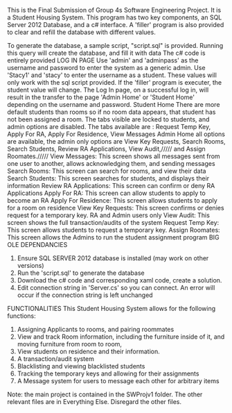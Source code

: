 This is the Final Submission of Group 4s Software Engineering Project. It is a Student Housing System.
This program has two key components, an SQL Server 2012 Database, and a c# interface.
A 'filler' program is also provided to clear and refill the database with different values.

To generate the database, a sample script, "script.sql" is provided. Running this query will create the database, and fill it with data
The c# code is entirely provided
 LOG IN PAGE
Use 'admin' and 'adminpass' as the username and password to enter the system as a generic admin.
Use 'Stacy1' and 'stacy' to enter the username as a student.
These values will only work with the sql script provided. If the 'filler' program is executer, the student value will change.
The Log In page, on a successful log in, will result in the transfer to the page 'Admin Home' or 'Student Home' depending on the username and password.
 Student Home
There are more default students than rooms so if no room data appears, that student has not been assigned a room.
The tabs visible are locked to students, and admin options are disabled.
 The tabs available are : Request Temp Key, Apply For RA, Apply For Residence, View Messages
 Admin Home
all options are available, the admin only options are View Key Requests, Search Rooms, Search Students, Review RA Applications, View Audit,///// and Assign Roomates./////
 View Messages: This screen shows all messages sent from one user to another, allows acknowledging them, and sending messages
Search Rooms: This screen can search for rooms, and view their data
Search Students: This screen searches for students, and displays their information
Review RA Applications: This screen can confirm or deny RA Applications
Apply For RA: This screen can allow students to apply to become an RA
Apply For Residence: This screen allows students to apply for a room on residence
View Key Requests: This screen confirms or denies request for a temporary key. RA and Admin users only
View Audit: This screen shows the full transaction/audits of the system
Request Temp Key: This screen allows students to request a temporary key.
Assign Roomates: This screen allows the Admins to run the student assignment program
 BIG OLE DEPENDANCIES
1. Ensure SQL SERVER 2012 database is installed (may work on other versions)
2. Run the 'script.sql' to generate the database
3. Download the c# code and corresponding xaml code, create a solution.
4. Edit connection string in 'Server.cs' so you can connect. An error will occur if the connection string is left unchanged

 FUNCTIONALITIES
This Student Housing System allows for the following functions:
1. Assigning Applicants to rooms, and pairing roommates
2. View and track Room information, including the furniture inside of it, and moving furniture from room to room,
3. View students on residence and their information.
4. A transaction/audit system
5. Blacklisting and viewing blacklisted students
6. Tracking the temporary keys and allowing for their assignments
7. A Message system for users to message each other for arbitrary items

Note: the main project is contained in the SWProjv1 folder. The other relevant files are in Everything Else. Disregard the other files.
